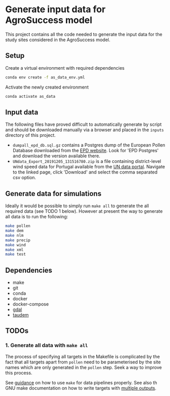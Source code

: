 # Generate input data for AgroSuccess model

This project contains all the code needed to generate the input data for the
study sites considered in the AgroSuccess model.

## Setup

Create a virtual environment with required dependencies
```bash
conda env create -f as_data_env.yml
```

Activate the newly created environment

```bash
conda activate as_data
```

## Input data

The following files have proved difficult to automatically generate by script
and should be downloaded manually via a browser and placed in the `inputs`
directory of this project.

- `dumpall_epd_db.sql.gz` contains a Postgres dump of the European Pollen Database
  downloaded from the [EPD website][epd-website-downloads]. Look for 'EPD Postgres'
  and download the version available there.
- `UNdata_Export_20191205_131516780.zip` is a file containing district-level
   wind speed data for Portugal available from the
   [UN data portal][UN-portugal-wind]. Navigate to the linked page, click
   'Download' and select the comma separated csv option.

[epd-website-downloads]: http://europeanpollendatabase.net/data/downloads/
[UN-portugal-wind]: http://data.un.org/Data.aspx?d=CLINO&f=ElementCode%3a16%3bCountryCode%3aPO&c=2,5,6,7,10,15,18,19,20,22,24,26,28,30,32,34,36,38,40,42,44,46&s=CountryName:asc,WmoStationNumber:asc,StatisticCode:asc&v=1

## Generate data for simulations

Ideally it would be possible to simply run `make all` to generate the all
required data (see TODO 1 below). However at present the way to generate all
data is to run the following:

```bash
make pollen
make dem
make nlm
make precip
make wind
make xml
make test
```

## Dependencies

- make
- git
- conda
- docker
- docker-compose
- [gdal](https://gdal.org/)
- [taudem](http://hydrology.usu.edu/taudem/taudem5/index.html)

## TODOs

### 1. Generate all data with `make all`

The process of specifying all targets in the Makefile is complicated by the
fact that all targets apart from `pollen` need to be parameterised by the site
names which are only generated in the `pollen` step. Seek a way to improve this
process.

See [guidance][make-pipeline] on how to use `make` for data pipelines properly.
See also th GNU make documentation on how to write targets with
[multiple outputs][make-multi-targets].

[make-multi-targets]: https://www.gnu.org/software/make/manual/html_node/Multiple-Targets.html
[make-pipeline]: https://byronjsmith.com/make-bml/
